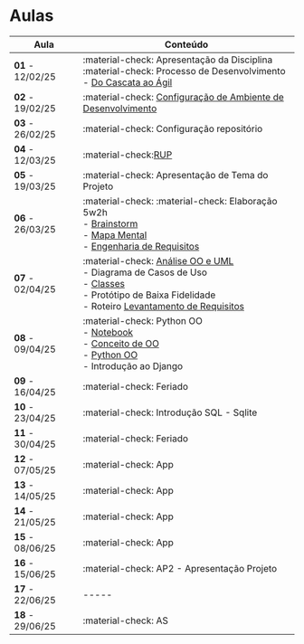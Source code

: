# Aulas

| Aula                 | Conteúdo         |
| -------------------- | ---------------- |
| __01__ - 12/02/25    | :material-check: Apresentação da Disciplina <br> :material-check: Processo de Desenvolvimento - [Do Cascata ao Ágil](../assets/Aulas/Do%20Cascata%20ao%20Ágil%20-Back-End.pdf)                           |
| __02__ - 19/02/25     | :material-check: [Configuração de Ambiente de Desenvolvimento](https://liveestacio-my.sharepoint.com/:w:/g/personal/00661711722_professores_ibmec_edu_br/EU2fCcJwgTFLvWNyOSUtNWABAykAdvtuiY2eOTitau10zA?e=NyuXZm) |
| __03__ - 26/02/25     | :material-check: Configuração repositório  |
| __04__ - 12/03/25     | :material-check:[RUP](../assets/Aulas/RUP.pdf)  |
| __05__ - 19/03/25     | :material-check: Apresentação de Tema do Projeto |
| __06__ - 26/03/25     | :material-check: :material-check: Elaboração 5w2h <br> - [Brainstorm](../assets/Aulas/O%20processo%20de brainstorm.pdf) <br> - [Mapa Mental](../assets/Aulas/Mapa%20Mental.pdf) <br> - [Engenharia de Requisitos](..//assets/Aulas/Engenharia%20de%20Requisitos_Cap05.pdf)  |
| __07__ - 02/04/25     | :material-check: [Análise OO e UML](../assets/Aulas/AnaliseOO&UML.pdf) <br> - Diagrama de Casos de Uso <br> - [Classes](../assets/Aulas/Classes_Pacotes.pdf) <br> - Protótipo de Baixa Fidelidade <br> - Roteiro [Levantamento de Requisitos](https://jonh-carvalho.github.io/PBE_25.1_8001/_Disciplina/Roteiros/06_LevantamentoRequisitos/) |
| __08__ - 09/04/25     | :material-check: Python OO <br> - [Notebook](../Disciplina/Roteiros/__Construção/Poo/Poo.ipynb) <br> - [Conceito de OO](../Disciplina/Roteiros/__Construção/Poo/Conceitos-basicos-de-OO.pdf) <br> - [Python OO](../Disciplina/Roteiros/__Construção/Poo/Python-OO.pdf) <br> - Introdução ao Django  |
| __09__ - 16/04/25     | :material-check: Feriado  |
| __10__ - 23/04/25     | :material-check: Introdução SQL - Sqlite  |
| __11__ - 30/04/25     | :material-check: Feriado |
| __12__ - 07/05/25     | :material-check: App |
| __13__ - 14/05/25     | :material-check: App |
| __14__ - 21/05/25     | :material-check: App |
| __15__ - 08/06/25     | :material-check: App |
| __16__ - 15/06/25     | :material-check: AP2 - Apresentação Projeto |
| __17__ - 22/06/25     | ----- |
| __18__ - 29/06/25     | :material-check: AS |

<!--    
<div class="grid cards" markdown>

- :fontawesome-brands-html5: __HTML__ for content and structure

</div>

<div class="grid cards" markdown>

- :fontawesome-brands-html5: __HTML__ for content and structure

</div>
| __03__ - 15/08/24     | :material-check:[Configuração de Ambiente de Desenvolvimento](https://liveestacio-my.sharepoint.com/:w:/g/personal/00661711722_professores_ibmec_edu_br/EU2fCcJwgTFLvWNyOSUtNWABAykAdvtuiY2eOTitau10zA?e=NyuXZm) |
| __04__ - 16/08/24     | :material-check: Configuração repositório  |
| __05__ - 22/03/24     | :material-check: Apresentação de Tema do Projeto   |
| __06__ - 23/03/24     | :material-check: Principais Funcionalidades do Projeto   |
| __07__ - 29/08/24     | :material-check: Elaboração 5w2h  |
| __08__ - 30/08/24     | :material-check:[Brainstorm](../assets/Aulas/O%20processo%20de brainstorm.pdf) e [Mapa Mental](../assets/Aulas/Mapa%20Mental.pdf)|
| __09__ - 05/09/24     | :material-check:[Engenharia de Requisitos](..//assets/Aulas/Engenharia%20de%20Requisitos_Cap05.pdf)  |
| __10__ - 06/09/24     | :material-check:[RUP](../assets/Aulas/RUP.pdf)                                                                                                                                                                     |
| __11__ - 12/09/24     | :material-check:[Análise OO e UML](../assets/Aulas/AnaliseOO&UML.pdf)                                                                                                                                             |
| __12__ - 13/09/24     | :material-check: Análise OO e UML - Diagrama de Casos de Uso                                                                                                                                                   |
| __13__ - 19/09/24     | :material-check:[Classes](../assets/Aulas/Classes_Pacotes.pdf)                                                                                                                                                     |
| __14__ - 20/09/24     | :material-check: Diagrama de Classes UML                                                                                                                                                                        |
| __15__ - 26/09/24     | :material-check: AP1 - Apresentação                                                                                                                                                                           |
| __16__ - 27/09/24     | ----------------------------------------------------------                                                                                                                                                      |
| __17__ - 03/10/24     | :material-check: Python OO ([Notebook](../modelagem/poo/poo.ipynb), [Conceito de OO](../modelagem/poo/Conceitos-basicos-de-OO.pdf) e [Python OO](../modelagem/poo/Python-OO.pdf)                                         |
| __18__ - 04/10/24     | :material-check: Python OO                                                                                                                                                                                      |
| __19__ - 10/10/24     | :material-check: Introdução ao Django OO                                                                                                                                                                      |
| __20__ - 11/10/24     | :material-check: Reunião Iquirium - Django OO                                                                                                                                                                  |
| __21__ - 18/10/24     | :material-check: Introdução SQL - Sqlite OO                                                                                                                                                                   |
| __22__ - 19/10/24     | :material-check: [Funcionalidade](../assets/Aulas/Iquirium.pdf)                                                                                                                                                                                 |
-->